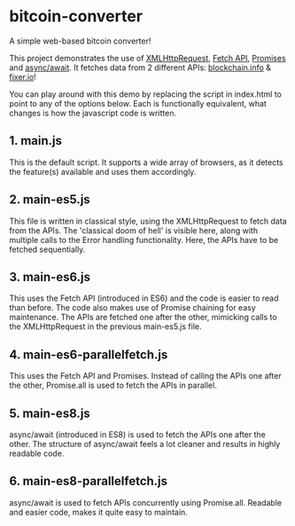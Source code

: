# bitcoin-converter

A simple web-based bitcoin converter!

This project demonstrates the use of [XMLHttpRequest](https://developer.mozilla.org/en-US/docs/Web/API/XMLHttpRequest), [Fetch API](https://developer.mozilla.org/en-US/docs/Web/API/Fetch_API), [Promises](https://developer.mozilla.org/en-US/docs/Web/JavaScript/Guide/Using_promises) and [async/await](https://developer.mozilla.org/en-US/docs/Web/JavaScript/Reference/Statements/async_function). It fetches data from 2 different APIs: [blockchain.info](https://www.blockchain.com/api) & [fixer.io](https://fixer.io/)!

You can play around with this demo by replacing the script in index.html to point to any of the options below. Each is functionally equivalent, what changes is how the javascript code is written.

## 1. main.js

This is the default script. It supports a wide array of browsers, as it detects the feature(s) available and uses them accordingly.

## 2. main-es5.js

This file is written in classical style, using the XMLHttpRequest to fetch data from the APIs. The 'classical doom of hell' is visible here, along with multiple calls to the Error handling functionality. Here, the APIs have to be fetched sequentially.

## 3. main-es6.js

This uses the Fetch API (introduced in ES6) and the code is easier to read than before. The code also makes use of Promise chaining for easy maintenance. The APIs are fetched one after the other, mimicking calls to the XMLHttpRequest in the previous main-es5.js file.

## 4. main-es6-parallelfetch.js

This uses the Fetch API and Promises. Instead of calling the APIs one after the other, Promise.all is used to fetch the APIs in parallel.

## 5. main-es8.js

async/await (introduced in ES8) is used to fetch the APIs one after the other. The structure of async/await feels a lot cleaner and results in highly readable code.

## 6. main-es8-parallelfetch.js

async/await is used to fetch APIs concurrently using Promise.all. Readable and easier code, makes it quite easy to maintain.
